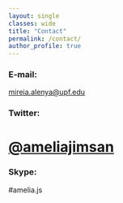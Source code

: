 ```yaml
---
layout: single
classes: wide
title: "Contact"
permalink: /contact/
author_profile: true
---
```


### E-mail:  
mireia.alenya@upf.edu

### Twitter: 
# [@ameliajimsan](https://twitter.com/ameliajimsan)
 
### Skype:  
#amelia.js
